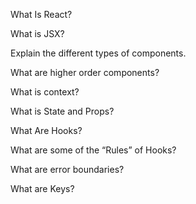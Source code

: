 What Is React?  
	
	
	
What is JSX?  
	
	
	
Explain the different types of components.  
	
	
	
What are higher order components?  
	
	
	
What is context?  
	
	
	
What is State and Props?  
	
	
	
What Are Hooks?  
	
	
	
What are some of the “Rules” of Hooks?  
	
	
	
What are error boundaries?  
	
	
	
What are Keys?